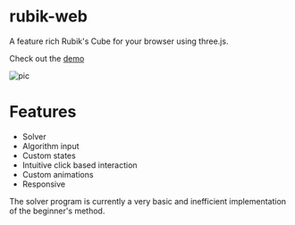 # rubik-web

A feature rich Rubik's Cube for your browser using three.js.

Check out the [demo](http://twinone.github.io/rubik-web/)

![pic](https://cloud.githubusercontent.com/assets/4309591/15614894/8e679870-243b-11e6-8a7f-fcb13ae0befe.png)

# Features
* Solver
* Algorithm input
* Custom states
* Intuitive click based interaction
* Custom animations
* Responsive

The solver program is currently a very basic and inefficient implementation of the beginner's method.
